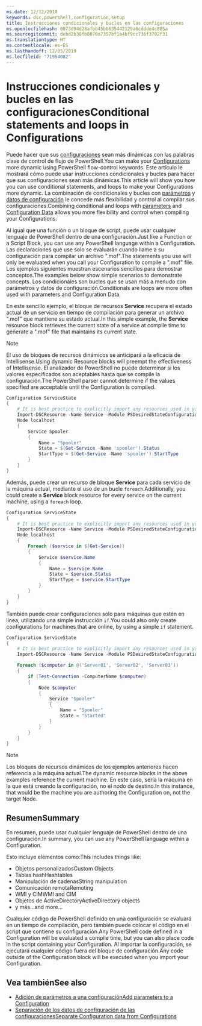 ```yaml
---
ms.date: 12/12/2018
keywords: dsc,powershell,configuration,setup
title: Instrucciones condicionales y bucles en las configuraciones
ms.openlocfilehash: 0073d94d28afbb45bb635442129a6cddde4c805a
ms.sourcegitcommit: debd2b38fb8070a7357bf1a4bf9cc736f3702f31
ms.translationtype: HT
ms.contentlocale: es-ES
ms.lasthandoff: 12/05/2019
ms.locfileid: "71954082"
---
```

# <a name="conditional-statements-and-loops-in-configurations"></a><span data-ttu-id="6e38e-103">Instrucciones condicionales y bucles en las configuraciones</span><span class="sxs-lookup"><span data-stu-id="6e38e-103">Conditional statements and loops in Configurations</span></span>

<span data-ttu-id="6e38e-104">Puede hacer que sus [configuraciones](configurations.md) sean más dinámicas con las palabras clave de control de flujo de PowerShell.</span><span class="sxs-lookup"><span data-stu-id="6e38e-104">You can make your [Configurations](configurations.md) more dynamic using PowerShell flow-control keywords.</span></span> <span data-ttu-id="6e38e-105">Este artículo le mostrará cómo puede usar instrucciones condicionales y bucles para hacer que sus configuraciones sean más dinámicas.</span><span class="sxs-lookup"><span data-stu-id="6e38e-105">This article will show you how you can use conditional statements, and loops to make your Configurations more dynamic.</span></span> <span data-ttu-id="6e38e-106">La combinación de condicionales y bucles con [parámetros](add-parameters-to-a-configuration.md) y [datos de configuración](configData.md) le concede más flexibilidad y control al compilar sus configuraciones.</span><span class="sxs-lookup"><span data-stu-id="6e38e-106">Combining conditional and loops with [parameters](add-parameters-to-a-configuration.md) and [Configuration Data](configData.md) allows you more flexibility and control when compiling your Configurations.</span></span>

<span data-ttu-id="6e38e-107">Al igual que una función o un bloque de script, puede usar cualquier lenguaje de PowerShell dentro de una configuración.</span><span class="sxs-lookup"><span data-stu-id="6e38e-107">Just like a Function or a Script Block, you can use any PowerShell language within a Configuration.</span></span> <span data-ttu-id="6e38e-108">Las declaraciones que use solo se evaluarán cuando llame a su configuración para compilar un archivo ".mof".</span><span class="sxs-lookup"><span data-stu-id="6e38e-108">The statements you use will only be evaluated when you call your Configuration to compile a ".mof" file.</span></span> <span data-ttu-id="6e38e-109">Los ejemplos siguientes muestran escenarios sencillos para demostrar conceptos.</span><span class="sxs-lookup"><span data-stu-id="6e38e-109">The examples below show simple scenarios to demonstrate concepts.</span></span> <span data-ttu-id="6e38e-110">Los condicionales son bucles que se usan más a menudo con parámetros y datos de configuración.</span><span class="sxs-lookup"><span data-stu-id="6e38e-110">Conditionals are loops are more often used with parameters and Configuration Data.</span></span>

<span data-ttu-id="6e38e-111">En este sencillo ejemplo, el bloque de recursos **Service** recupera el estado actual de un servicio en tiempo de compilación para generar un archivo ".mof" que mantiene su estado actual.</span><span class="sxs-lookup"><span data-stu-id="6e38e-111">In this simple example, the **Service** resource block retrieves the current state of a service at compile time to generate a ".mof" file that maintains its current state.</span></span>

> [!NOTE]
> <span data-ttu-id="6e38e-112">El uso de bloques de recursos dinámicos se anticipará a la eficacia de Intellisense.</span><span class="sxs-lookup"><span data-stu-id="6e38e-112">Using dynamic Resource blocks will preempt the effectiveness of Intellisense.</span></span> <span data-ttu-id="6e38e-113">El analizador de PowerShell no puede determinar si los valores especificados son aceptables hasta que se compile la configuración.</span><span class="sxs-lookup"><span data-stu-id="6e38e-113">The PowerShell parser cannot determine if the values specified are acceptable until the Configuration is compiled.</span></span>

```powershell
Configuration ServiceState
{
    # It is best practice to explicitly import any resources used in your Configurations.
    Import-DSCResource -Name Service -Module PSDesiredStateConfiguration
    Node localhost
    {
        Service Spooler
        {
            Name = "Spooler"
            State = $(Get-Service -Name 'spooler').Status
            StartType = $(Get-Service -Name 'spooler').StartType
        }
    }
}
```

<span data-ttu-id="6e38e-114">Además, puede crear un recurso de bloque **Service** para cada servicio de la máquina actual, mediante el uso de un bucle `foreach`.</span><span class="sxs-lookup"><span data-stu-id="6e38e-114">Additionally, you could create a **Service** block resource for every service on the current machine, using a `foreach` loop.</span></span>

```powershell
Configuration ServiceState
{
    # It is best practice to explicitly import any resources used in your Configurations.
    Import-DSCResource -Name Service -Module PSDesiredStateConfiguration
    Node localhost
    {
        Foreach ($service in $(Get-Service))
        {
            Service $service.Name
            {
                Name = $service.Name
                State = $service.Status
                StartType = $service.StartType
            }
        }
    }
}
```

<span data-ttu-id="6e38e-115">También puede crear configuraciones solo para máquinas que estén en línea, utilizando una simple instrucción `if`.</span><span class="sxs-lookup"><span data-stu-id="6e38e-115">You could also only create configurations for machines that are online, by using a simple `if` statement.</span></span>

```powershell
Configuration ServiceState
{
    # It is best practice to explicitly import any resources used in your Configurations.
    Import-DSCResource -Name Service -Module PSDesiredStateConfiguration

    Foreach ($computer in @('Server01', 'Server02', 'Server03'))
    {
        if (Test-Connection -ComputerName $computer)
        {
            Node $computer
            {
                Service "Spooler"
                {
                    Name = "Spooler"
                    State = "Started"
                }
            }
        }
    }
}
```

> [!NOTE]
> <span data-ttu-id="6e38e-116">Los bloques de recursos dinámicos de los ejemplos anteriores hacen referencia a la máquina actual.</span><span class="sxs-lookup"><span data-stu-id="6e38e-116">The dynamic resource blocks in the above examples reference the current machine.</span></span> <span data-ttu-id="6e38e-117">En este caso, sería la máquina en la que está creando la configuración, no el nodo de destino.</span><span class="sxs-lookup"><span data-stu-id="6e38e-117">In this instance, that would be the machine you are authoring the Configuration on, not the target Node.</span></span>

<!---
Mention Get-DSCConfigurationFromSystem
-->

## <a name="summary"></a><span data-ttu-id="6e38e-118">Resumen</span><span class="sxs-lookup"><span data-stu-id="6e38e-118">Summary</span></span>

<span data-ttu-id="6e38e-119">En resumen, puede usar cualquier lenguaje de PowerShell dentro de una configuración.</span><span class="sxs-lookup"><span data-stu-id="6e38e-119">In summary, you can use any PowerShell language within a Configuration.</span></span>

<span data-ttu-id="6e38e-120">Esto incluye elementos como:</span><span class="sxs-lookup"><span data-stu-id="6e38e-120">This includes things like:</span></span>

- <span data-ttu-id="6e38e-121">Objetos personalizados</span><span class="sxs-lookup"><span data-stu-id="6e38e-121">Custom Objects</span></span>
- <span data-ttu-id="6e38e-122">Tablas hash</span><span class="sxs-lookup"><span data-stu-id="6e38e-122">Hashtables</span></span>
- <span data-ttu-id="6e38e-123">Manipulación de cadenas</span><span class="sxs-lookup"><span data-stu-id="6e38e-123">String manipulation</span></span>
- <span data-ttu-id="6e38e-124">Comunicación remota</span><span class="sxs-lookup"><span data-stu-id="6e38e-124">Remoting</span></span>
- <span data-ttu-id="6e38e-125">WMI y CIM</span><span class="sxs-lookup"><span data-stu-id="6e38e-125">WMI and CIM</span></span>
- <span data-ttu-id="6e38e-126">Objetos de ActiveDirectory</span><span class="sxs-lookup"><span data-stu-id="6e38e-126">ActiveDirectory objects</span></span>
- <span data-ttu-id="6e38e-127">y más...</span><span class="sxs-lookup"><span data-stu-id="6e38e-127">and more...</span></span>

<span data-ttu-id="6e38e-128">Cualquier código de PowerShell definido en una configuración se evaluará en un tiempo de compilación, pero también puede colocar el código en el script que contiene su configuración.</span><span class="sxs-lookup"><span data-stu-id="6e38e-128">Any PowerShell code defined in a Configuration will be evaluated a compile time, but you can also place code in the script containing your Configuration.</span></span> <span data-ttu-id="6e38e-129">Al importar la configuración, se ejecutará cualquier código fuera del bloque de configuración.</span><span class="sxs-lookup"><span data-stu-id="6e38e-129">Any code outside of the Configuration block will be executed when you import your Configuration.</span></span>

## <a name="see-also"></a><span data-ttu-id="6e38e-130">Vea también</span><span class="sxs-lookup"><span data-stu-id="6e38e-130">See also</span></span>

- [<span data-ttu-id="6e38e-131">Adición de parámetros a una configuración</span><span class="sxs-lookup"><span data-stu-id="6e38e-131">Add parameters to a Configuration</span></span>](add-parameters-to-a-configuration.md)
- [<span data-ttu-id="6e38e-132">Separación de los datos de configuración de las configuraciones</span><span class="sxs-lookup"><span data-stu-id="6e38e-132">Separate Configuration data from Configurations</span></span>](configData.md)
